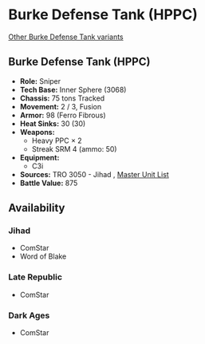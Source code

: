 # Burke Defense Tank (HPPC) 

[Other Burke Defense Tank variants](../burke_defense_tank.md) 

## Burke Defense Tank (HPPC) 

- **Role:** Sniper 
- **Tech Base:** Inner Sphere (3068) 
- **Chassis:** 75 tons Tracked 
- **Movement:** 2 / 3, Fusion 
- **Armor:** 98 (Ferro Fibrous) 
- **Heat Sinks:** 30 (30) 
- **Weapons:** 
  - Heavy PPC × 2 
  - Streak SRM 4 (ammo: 50) 
- **Equipment:** 
  - C3i 
- **Sources:** TRO 3050 - Jihad , [Master Unit List](http://masterunitlist.info/Unit/Details/443) 
- **Battle Value:** 875 

## Availability 

### Jihad 

- ComStar 
- Word of Blake 

### Late Republic 

- ComStar 

### Dark Ages 

- ComStar 

